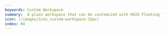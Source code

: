 ```yaml
---
keywords: Custom Workspace
summary:  A plain workspace that can be customized with HSIE Floating Tiles for your needs. 
icon: (/images/icon_custom-workspace:32px)
index: 04
---
```



